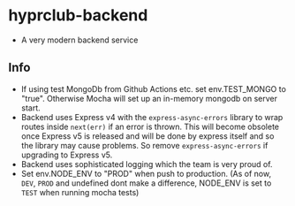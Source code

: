 # hyprclub-backend
- A very modern backend service

## Info

- If using test MongoDb from Github Actions etc. set env.TEST_MONGO to "true". Otherwise Mocha will set up an in-memory mongodb on server start.
- Backend uses Express v4 with the `express-async-errors` library to wrap routes inside `next(err)` if an error is thrown. This will become obsolete once Express v5 is released and will be done by express itself and so the library may cause problems. So remove `express-async-errors` if upgrading to Express v5.
- Backend uses sophisticated logging which the team is very proud of.
- Set env.NODE_ENV to "PROD" when push to production. (As of now, `DEV`, `PROD` and undefined dont make a difference, NODE_ENV is set to `TEST` when running mocha tests)